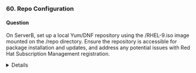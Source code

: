 ### 60. Repo Configuration

#### Question

On ServerB, set up a local Yum/DNF repository using the /RHEL-9.iso image mounted on the /repo directory. Ensure the repository is accessible for package installation and updates, and address any potential issues with Red Hat Subscription Management registration.

<details>

```bash
ssh rhcsaB
sudo -i
```

1. Create the mount point and mount the iso image from /RHEL-9.iso
```
mkdir /repo
mount -o loop /RHEL-9.iso /repo

Alternatively, mount persistantly via /etc/fstab:
echo "/RHEL-9.iso /repo iso9660 loop 0 0" >> /etc/fstab
```


3. Configure the repository:

    $ sudo cp -v /repo/media.repo /etc/yum.repos.d/rhel9.repo
    $ sudo chmod 644 /etc/yum.repos.d/rhel9.repo
    $ sudo vi /etc/yum.repos.d/rhel9.repo


Replace the content with:

    [InstallMedia-BaseOS]
    name=RHEL 9 - BaseOS
    metadata_expire=-1
    gpgcheck=0
    enabled=1
    baseurl=file:///repo/BaseOS/
     
    [InstallMedia-AppStream]
    name=RHEL 9 - AppStream
    metadata_expire=-1
    gpgcheck=0
    enabled=1
    baseurl=file:///repo/AppStream/


4. Clean metadata and cache:
```bash
$ sudo dnf clean all
```

5. Address subscription-manager warnings (optional):
```bash
# Optional for cleaning local subscription data
$ sudo subscription-manager clean 
```
$ sudo vi /etc/yum/pluginconf.d/subscription-manager.conf
Set enabled=0 to suppress warnings if not registered.

6. Verify the repository:
$ sudo dnf repolist 

</details>






